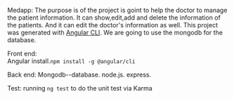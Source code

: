 Medapp:
The purpose is of the project is goint to help the doctor to manage the patient information. It can show,edit,add and delete the information of the patients. And it can edit the doctor's information as well. This project was generated with [Angular CLI](https://github.com/angular/angular-cli). We are going to use the mongodb for the database.

Front end:  
Angular install.`npm install -g @angular/cli`
 
Back end:
Mongodb--database.
node.js.
express.

Test:  running `ng test` to do the unit test via Karma


